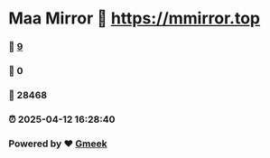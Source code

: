 # Maa Mirror :link: https://mmirror.top 
### :page_facing_up: [9](https://mmirror.top/tag.html) 
### :speech_balloon: 0 
### :hibiscus: 28468 
### :alarm_clock: 2025-04-12 16:28:40 
### Powered by :heart: [Gmeek](https://github.com/Meekdai/Gmeek)
